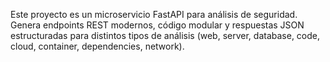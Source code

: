 <!-- Use this file to provide workspace-specific custom instructions to Copilot. For más detalles, visita https://code.visualstudio.com/docs/copilot/copilot-customization#_use-a-githubcopilotinstructionsmd-file -->

Este proyecto es un microservicio FastAPI para análisis de seguridad. Genera endpoints REST modernos, código modular y respuestas JSON estructuradas para distintos tipos de análisis (web, server, database, code, cloud, container, dependencies, network).
